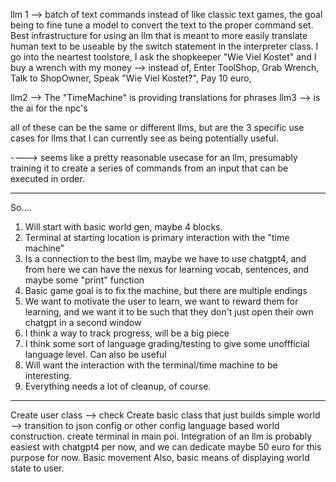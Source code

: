 
llm 1 --> batch of text commands instead of like classic text games, the goal being to fine tune a model to convert the text to the proper command set. 
Best infrastructure for using an llm that is meant to more easily translate human text to be useable by the switch statement in the interpreter class. I go into the neartest toolstore, I ask the shopkeeper "Wie Viel Kostet" and I buy a wrench with my money --> instead of, Enter ToolShop, Grab Wrench, Talk to ShopOwner, Speak "Wie Viel Kostet?", Pay 10 euro,

llm2 --> The "TimeMachine" is providing translations for phrases
llm3 --> is the ai for the npc's

all of these can be the same or different llms, but are the 3 specific use cases for llms that I can currently see as being potentially useful. 

----> seems like a pretty reasonable usecase for an llm, presumably training it to create a series of commands from an input that can be executed in order. 


--------

So....


1. Will start with basic world gen, maybe 4 blocks.
2. Terminal at starting location is primary interaction with the "time machine"
3. Is a connection to the best llm, maybe we have to use chatgpt4, and from here we can have the nexus for learning vocab, sentences, and maybe some "print" function
4. Basic game goal is to fix the machine, but there are multiple endings
5. We want to motivate the user to learn, we want to reward them for learning, and we want it to be such that they don't just open their own chatgpt in a second window
6. I think a way to track progress, will be a big piece
7. I think some sort of language grading/testing to give some unoffficial language level. Can also be useful
8. Will want the interaction with the terminal/time machine to be interesting. 
9. Everything needs a lot of cleanup, of course. 


-----

Create user class --> check
Create basic class that just builds simple world --> transition to json config or other config language based world construction. 
create terminal in main poi. 
Integration of an llm is probably easiest with chatgpt4 per now, and we can dedicate maybe 50 euro for this purpose for now. 
Basic movement
Also, basic means of displaying world state to user.
